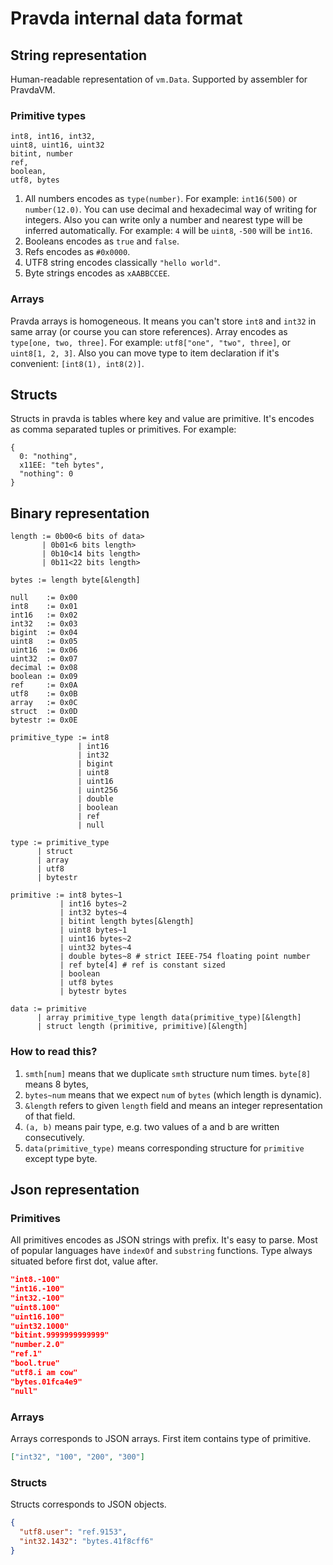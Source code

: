 # Pravda internal data format  

## String representation

Human-readable representation of `vm.Data`. Supported by assembler for PravdaVM.
 
### Primitive types

```
int8, int16, int32,
uint8, uint16, uint32
bitint, number
ref,
boolean,
utf8, bytes
```

1. All numbers encodes as `type(number)`. For example: `int16(500)` or `number(12.0)`. You can use decimal and hexadecimal way of writing for integers. Also you can write only a number and nearest type will be inferred automatically. For example: `4` will be `uint8`, `-500` will be `int16`.
2. Booleans encodes as `true` and `false`. 
3. Refs encodes as `#0x0000`.
4. UTF8 string encodes classically `"hello world"`.
5. Byte strings encodes as `xAABBCCEE`.

### Arrays

Pravda arrays is homogeneous. It means you can't store `int8` and `int32` in same array (or course you can store references). Array encodes as `type[one, two, three]`. For example: `utf8["one", "two", three]`, or `uint8[1, 2, 3]`. Also you can move type to item declaration if it's convenient: `[int8(1), int8(2)]`.

## Structs

Structs in pravda is tables where key and value are primitive. It's encodes as comma separated tuples or primitives. For example:

```
{
  0: "nothing",
  x11EE: "teh bytes",
  "nothing": 0 
}
```  

## Binary representation

```
length := 0b00<6 bits of data>
       | 0b01<6 bits length>
       | 0b10<14 bits length>
       | 0b11<22 bits length>

bytes := length byte[&length]

null    := 0x00
int8    := 0x01
int16   := 0x02
int32   := 0x03
bigint  := 0x04
uint8   := 0x05
uint16  := 0x06
uint32  := 0x07
decimal := 0x08
boolean := 0x09
ref     := 0x0A
utf8    := 0x0B
array   := 0x0C
struct  := 0x0D
bytestr := 0x0E

primitive_type := int8
               | int16
               | int32
               | bigint
               | uint8
               | uint16
               | uint256
               | double
               | boolean
               | ref
               | null

type := primitive_type
      | struct
      | array
      | utf8
      | bytestr

primitive := int8 bytes~1
           | int16 bytes~2
           | int32 bytes~4
           | bitint length bytes[&length]
           | uint8 bytes~1
           | uint16 bytes~2
           | uint32 bytes~4
           | double bytes~8 # strict IEEE-754 floating point number
           | ref byte[4] # ref is constant sized
           | boolean
           | utf8 bytes
           | bytestr bytes

data := primitive
      | array primitive_type length data(primitive_type)[&length]
      | struct length (primitive, primitive)[&length]
```

### How to read this?

1. `smth[num]` means that we duplicate `smth` structure num times. `byte[8]` means 8 bytes,
2. `bytes~num` means that we expect `num` of `bytes` (which length is dynamic).
3. `&length` refers to given `length` field and means an integer representation of that field.
4. `(a, b)` means pair type, e.g. two values of a and b are written consecutively.
5. `data(primitive_type)` means corresponding structure for `primitive` except type byte.

## Json representation

### Primitives

All primitives encodes as JSON strings with prefix. It's easy to parse. Most of popular languages have `indexOf` and `substring` functions.  Type always situated before first dot, value after.

```json
"int8.-100"
"int16.-100" 
"int32.-100"
"uint8.100"
"uint16.100"
"uint32.1000"
"bitint.9999999999999"
"number.2.0"
"ref.1"
"bool.true"
"utf8.i am cow"
"bytes.01fca4e9"
"null"
```

### Arrays

Arrays corresponds to JSON arrays. First item contains type of primitive.

```json
["int32", "100", "200", "300"]
```

### Structs

Structs corresponds to JSON objects.

```json
{
  "utf8.user": "ref.9153",
  "int32.1432": "bytes.41f8cff6"
}
```